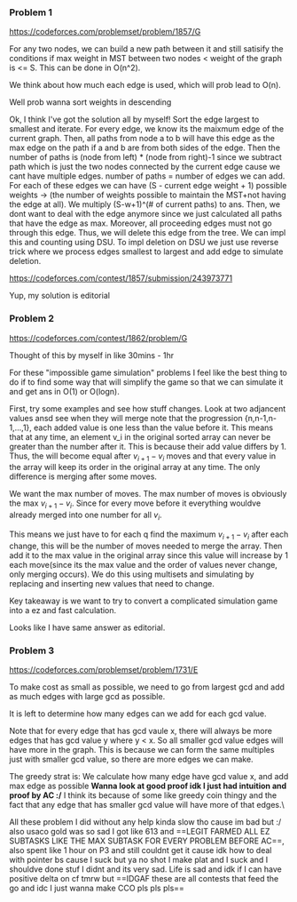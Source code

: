 ### Problem 1
https://codeforces.com/problemset/problem/1857/G

For any two nodes, we can build a new path between it and still satisify the conditions if  max weight in MST between two nodes < weight of the graph is <= S. This can be done in O(n^2).

We think about how much each edge is used, which will prob lead to O(n).

Well prob wanna sort weights in descending

Ok, I think I've got the solution all by myself!
Sort the edge largest to smallest and iterate.
For every edge, we know its the maixmum edge of the current graph. Then, all paths from node a to b will have this edge as the max edge on the path if a and b are from both sides of the edge. Then the number of paths is (node from left) * (node from right)-1 since we subtract path which is just the two nodes connected by the current edge cause we cant have multiple edges.
number of paths = number of edges we can add. For each of these edges we can have (S - current edge weight + 1) possible weights -> (the number of weights possible to maintain the MST+not having the edge at all). We multiply (S-w+1)^(# of current paths) to ans.
Then, we dont want to deal with the edge anymore since we just calculated all paths that have the edge as max. Moreover, all proceeding edges must not go through this edge. Thus, we will delete this edge from the tree. We can impl this and counting using DSU.
To impl deletion on DSU we just use reverse trick where we process edges smallest to largest and add edge to simulate deletion.

https://codeforces.com/contest/1857/submission/243973771

Yup, my solution is editorial
### Problem 2
https://codeforces.com/contest/1862/problem/G

Thought of this by myself in like 30mins - 1hr

For these "impossible game simulation" problems I feel like the best thing to do if to find some way that will simplify the game so that we can simulate it and get ans in O(1) or O(logn).

First, try some examples and see how stuff changes.
Look at two adjancent values ansd see when they will merge
note that the progression {n,n-1,n-1,...,1}, each added value is one less than the value before it.
This means that at any time, an element v_i in the original sorted array can never be greater than the number after it. This is because their add value differs by 1. Thus, the will become equal after $v_{i+1} - v_{i}$ moves and that every value in the array will keep its order in the original array at any time. The only difference is merging after some moves.

We want the max number of moves. The max number of moves is obviously the max $v_{i+1} - v_{i}$. Since for every move before it everything wouldve already merged into one number for all $v_i$.

This means we just have to for each q find the maximum $v_{i+1} - v_i$ after each change, this will be the number of moves needed to merge the array. Then add it to the max value in the original array since this value will increase by 1 each move(since its the max value and the order of values never change, only merging occurs). We do this using multisets and simulating by replacing and inserting new values that need to change.


Key takeaway is we want to try to convert a complicated simulation game into a ez and fast calculation.

Looks like I have same answer as editorial.


### Problem 3
https://codeforces.com/problemset/problem/1731/E

To make cost as small as possible, we need to go from largest gcd and add as much edges with large gcd as possible.

It is left to determine how many edges can we add for each gcd value.

Note that for every edge that has gcd vaule x, there will always be more edges that has gcd value y where y < x. So all smaller gcd value edges will have more in the graph. This is because we can form the same multiples just with smaller gcd value, so there are more edges we can make.

The greedy strat is:
We calculate how many edge have gcd value x, and add max edge as possible
**Wanna look at good proof idk I just had intuition and proof by AC :/**
I think its because of some like greedy coin thingy and the fact that any edge that has smaller gcd value will have more of that edges.\


All these problem I did without any help kinda slow tho cause im bad but :/ also usaco gold was so sad I got like 613 and ==LEGIT FARMED ALL EZ SUBTASKS LIKE THE MAX SUBTASK FOR EVERY PROBLEM BEFORE AC==, also spent like 1 hour on P3 and still couldnt get it cause idk how to deal with pointer bs cause I suck but ya no shot I make plat and I suck and I shouldve done stuf I didnt and its very sad.
Life is sad and idk if I can have positive delta on cf tmrw but ==IDGAF these are all contests that feed the go and idc I just wanna make CCO pls pls pls==


